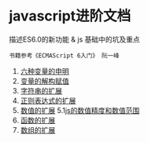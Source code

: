 # javascript进阶文档

描述ES6.0的新功能 & js 基础中的坑及重点

    书籍参考《ECMAScript 6入门》 阮一峰

1.  [六种变量的申明](docs/1.六种变量的申明.md)
2.  [变量的解构赋值](docs/2.变量的解构赋值.md)
3.  [字符串的扩展](docs/3.字符串的扩展.md)
4.  [正则表达式的扩展](docs/4.正则表达式的扩展.md)
5.  [数值的扩展](docs/5.数值的扩展.md)
5.1[js的数值精度和数值范围](docs/5.1.js的数值精度和数值范围.md)
6.  [函数的扩展](docs/6.函数的扩展.md)
7.  [数组的扩展](docs/7.数组的扩展.md)
